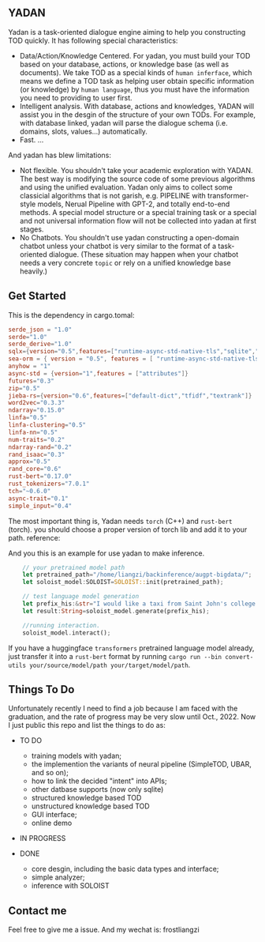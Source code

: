 ## YADAN
Yadan is a task-oriented dialogue engine aiming to help you constructing TOD quickly. It has following special characteristics:
* Data/Action/Knowledge Centered. For yadan, you must build your TOD based on your database, actions, or knowledge base (as well as documents). We take TOD as a special kinds of `human inferface`, which means we define a TOD task as helping user obtain specific information (or knowledge) by `human language`, thus you must have the information you need to providing to user first.
* Intelligent analysis. With database, actions and knowledges, YADAN will assist you in the desgin of the structure of your own TODs. For example, with database linked, yadan will parse the dialogue schema (i.e. domains, slots, values...) automatically.
* Fast. ...

And yadan has blew limitations:
* Not flexible. You shouldn't take your academic exploration with YADAN. The best way is modifying the source code of some previous algorithms and using the unified evaluation. Yadan only aims to collect some classicial algorithms that is not garish, e.g. PIPELINE with transformer-style models, Nerual Pipeline with GPT-2, and totally end-to-end methods. A special model structure or a special training task or a special and not universal information flow will not be collected into yadan at first stages.
* No Chatbots. You shouldn't use yadan constructing a open-domain chatbot unless your chatbot is very similar to the format of a task-oriented dialogue. (These situation may happen when your chatbot needs a very concrete `topic` or rely on a unified knowledge base heavily.)


## Get Started

This is the dependency in cargo.tomal:
```toml
serde_json = "1.0"
serde="1.0"
serde_derive="1.0"
sqlx={version="0.5",features=["runtime-async-std-native-tls","sqlite","macros","tls"]}
sea-orm = { version = "0.5", features = [ "runtime-async-std-native-tls", "sqlx-sqlite", "macros" ], default-features = false}
anyhow = "1"
async-std = {version="1",features = ["attributes"]}
futures="0.3"
zip="0.5"
jieba-rs={version="0.6",features=["default-dict","tfidf","textrank"]}
word2vec="0.3.3"
ndarray="0.15.0"
linfa="0.5"
linfa-clustering="0.5"
linfa-nn="0.5"
num-traits="0.2"
ndarray-rand="0.2"
rand_isaac="0.3"
approx="0.5"
rand_core="0.6"
rust-bert="0.17.0"
rust_tokenizers="7.0.1"
tch="~0.6.0"
async-trait="0.1"
simple_input="0.4"
```
The most important thing is, Yadan needs `torch` (C++) and `rust-bert` (torch). you should choose a proper version of torch lib and add it to your path. reference: []()

And you this is an example for use yadan to make inference.

```rust
	// your pretrained model path
    let pretrained_path="/home/liangzi/backinference/augpt-bigdata/";
    let soloist_model:SOLOIST=SOLOIST::init(pretrained_path);

	// test language model generation
    let prefix_his:&str="I would like a taxi from Saint John's college to Pizza Hut Fen Ditton.";
    let result:String=soloist_model.generate(prefix_his);

	//running interaction.
    soloist_model.interact();
```
If you have a huggingface `transformers` pretrained language model already, just transfer it into a `rust-bert` format by running `cargo run --bin convert-utils your/source/model/path your/target/model/path`.

## Things To Do
Unfortunately recently I need to find a job because I am faced with the graduation, and the rate of progress may be very slow until Oct., 2022. Now I just public this repo and list the things to do as:

+ TO DO
  + training models with yadan;
  + the implemention the variants of neural pipeline (SimpleTOD, UBAR, and so on);
  + how to link the decided "intent" into APIs;
  + other datbase supports (now only sqlite)
  + structured knowledge based TOD
  + unstructured knowledge based TOD 
  + GUI interface;
  + online demo

+ IN PROGRESS

+ DONE
  + core desgin, including the basic data types and interface;
  + simple analyzer;
  + inference with SOLOIST

## Contact me
Feel free to give me a issue. And my wechat is: frostliangzi
